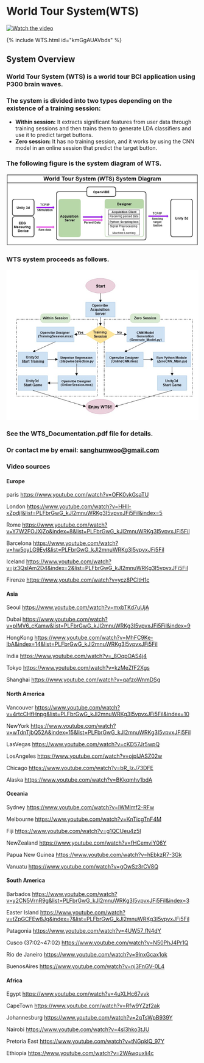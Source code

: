 **World Tour System(WTS)**
==========================
[![Watch the video](https://img.youtube.com/vi/kmGgAUAVbds/maxresdefault.jpg)](https://youtu.be/kmGgAUAVbds)  

{% include WTS.html id="kmGgAUAVbds" %}

**System Overview**
-------------------
### World Tour System (WTS) is a world tour BCI application using P300 brain waves.

### The system is divided into two types depending on the existence of a training session:
* **Within session:** It extracts significant features from user data through training sessions and then trains them to generate LDA classifiers and use it to predict target buttons.
* **Zero session:** It has no training session, and it works by using the CNN model in an online session that predict the target button.

### The following figure is the system diagram of WTS.
![WTS_SystemDiagram](./Image/WTS_SystemDiagram.png)

### WTS system proceeds as follows.
![WTS_Flowchart](./Image/WTS_Flowchart.jpg)

### See the WTS_Documentation.pdf file for details.
### Or contact me by email: sanghumwoo@gmail.com

### Video sources
#### Europe
paris
https://www.youtube.com/watch?v=OFK0vkGsaTU

London
https://www.youtube.com/watch?v=HHll-xZpdjI&list=PLFbrGwG_kJl2mnuWRKg3I5vpvxJFi5Fil&index=5

Rome
https://www.youtube.com/watch?v=Y7W2FOJXjZo&index=8&list=PLFbrGwG_kJl2mnuWRKg3I5vpvxJFi5Fil

Barcelona
https://www.youtube.com/watch?v=hw5oyLG9EyI&list=PLFbrGwG_kJl2mnuWRKg3I5vpvxJFi5Fil

Iceland
https://www.youtube.com/watch?v=jz3QsIAm2D4&index=2&list=PLFbrGwG_kJl2mnuWRKg3I5vpvxJFi5Fil

Firenze
https://www.youtube.com/watch?v=ycz8PCltH1c


#### Asia
Seoul
https://www.youtube.com/watch?v=mxbTKd7uUjA

Dubai
https://www.youtube.com/watch?v=pIMV6_cKamw&list=PLFbrGwG_kJl2mnuWRKg3I5vpvxJFi5Fil&index=9

HongKong
https://www.youtube.com/watch?v=MhFC9Ke-IbA&index=14&list=PLFbrGwG_kJl2mnuWRKg3I5vpvxJFi5Fil

India
https://www.youtube.com/watch?v=_8OqpOAS4j4

Tokyo
https://www.youtube.com/watch?v=kzMeZfF2Xgs

Shanghai
https://www.youtube.com/watch?v=qafzoWnmDSg


#### North America
Vancouver
https://www.youtube.com/watch?v=4rtcCHfHnpg&list=PLFbrGwG_kJl2mnuWRKg3I5vpvxJFi5Fil&index=10

NewYork
https://www.youtube.com/watch?v=wTdnTjbQ52A&index=15&list=PLFbrGwG_kJl2mnuWRKg3I5vpvxJFi5Fil

LasVegas
https://www.youtube.com/watch?v=cKD57Jr5wpQ

LosAngeles
https://www.youtube.com/watch?v=ojplJASZ02w

Chicago
https://www.youtube.com/watch?v=bR_IzJ73DFE

Alaska
https://www.youtube.com/watch?v=BKkqmhv1bdA


#### Oceania
Sydney
https://www.youtube.com/watch?v=IWMlmf2-RFw

Melbourne
https://www.youtube.com/watch?v=KnTicgTnF4M

Fiji
https://www.youtube.com/watch?v=g1QCUeu4z5I

NewZealand
https://www.youtube.com/watch?v=fHCemviY06Y

Papua New Guinea
https://www.youtube.com/watch?v=hEbkzR7-3Gk

Vanuatu
https://www.youtube.com/watch?v=gOwSz3rCV8Q


#### South America
Barbados
https://www.youtube.com/watch?v=y2CN5VrnR9g&list=PLFbrGwG_kJl2mnuWRKg3I5vpvxJFi5Fil&index=3

Easter Island
https://www.youtube.com/watch?v=tZpGCFEw8Jg&index=7&list=PLFbrGwG_kJl2mnuWRKg3I5vpvxJFi5Fil

Patagonia
https://www.youtube.com/watch?v=4UW57_fN4dY

Cusco (37:02~47:02)
https://www.youtube.com/watch?v=N50PhJ4Pr1Q

Rio de Janeiro
https://www.youtube.com/watch?v=9lnxGcax1ok

BuenosAires
https://www.youtube.com/watch?v=nj3FnGV-0L4


#### Africa
Egypt
https://www.youtube.com/watch?v=4uXLHc67vvk

CapeTown
https://www.youtube.com/watch?v=Rfw9YZzf2ak

Johannesburg
https://www.youtube.com/watch?v=2qTsWpB939Y

Nairobi
https://www.youtube.com/watch?v=4sl3hko3tJU

Pretoria East
https://www.youtube.com/watch?v=tNGpklQ_97Y

Ethiopia
https://www.youtube.com/watch?v=2WAwquxIi4c
